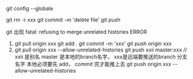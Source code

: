 git config --globale 

git rm -r xxx
git commit -m 'delete file'
git push 


git 出现 fatal: refusing to merge unrelated histories ERROR
1. git pull origin xxx 
   git add .  git commit -m 'xxx'		git push origin xxx
2. git pull origin xxx --allow-unrelated-histories 
	git push xxii master:xxx // xxii 是别名   master 是本地的branch名字， xxx是远端要推送的branch 分支 名字
本地必须要先 add， commit 完才能推上去
git push origin xxx --allow-unrelated-histories

